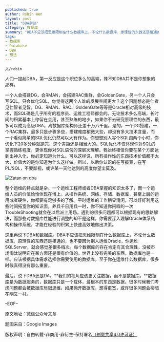 ```yaml
---
published: true
author: Robin Wen
layout: post
title: "DBA杂谈"
category: 数据库
summary: "DBA不应该把思维限制在什么数据库上，不论什么数据库，原理性的东西还是相通的，也不要因为别人运维Oracle，你运维SQLServer，就会感觉差很多档次。每个数据库的存在肯定有其合理性，没被市场淘汰说明它在某方面还是很有价值的。世界上没有完美的东西，数据库也是一样。应该根据具体需求选择你需要使用的数据库，至于你在运维什么数据库，很多时候真得没有那么重要。"
tags: 
- 数据库
- Database
- DBA
- 想法
---
```


`文/robin`

人们一提起DBA，第一反应是这个职位多么的高端，殊不知DBA并不是你想象的那样。

一个人会搭建DG，会RMAN，会搭建RAC集群，会GoldenGate，另一个人只会写SQL，只会优化SQL，你觉得这两个人谁的发展空间更大？这个问题想必是仁者见仁智者见智。DG、RMAN、RAC、GoldenGate等等是Oracle相对高级的技术，而SQL确是几乎所有的程序员、运维工程师都会的。无论技术多么高端，长时间的积累基本上停留在会用，甚至熟练的地步，如果你不去研究原理性的东西，最多可以成为高级DBA，离数据库架构师还差十万八千里。是的，一个DG搭建，一个RAC集群，最多只是步骤多些，搭建难度稍微大些，却没有多大技术含量，而一个看似简单的SQL优化仍然可以大有作为。你想想别人写个SQL跑两个小时，你优化下20多分钟就跑完，这个差距还是相当大的。SQL优化不仅体现你对SQL的掌握熟练程度，更体现你对SQL语句的深层次理解。我始终相信你要在某个方面达到出神入化，你必定知道为什么。可以这样说，所有操作性的东西技术价值都不太大，价值大的是你知道为什么这样做。所以，以后你认识的在写报表，在写PL/SQL，不要鄙视，或许某一天他达到的高度你望尘莫及。

![Zatan on dba](https://cdn.dbarobin.com/9n525Jw.jpg)

整个运维的特点就是杂。一个运维工程师或者DBA掌握的知识太多了，而一个运维人员的价值恰恰体现在博上。从操作系统、网络、存储、数据库，甚至上层的运用或者硬件，你都要有足够多的了解。平时运维的工作稍显清闲，可以好好利用这些时间拓宽你的知识面，养兵千日用兵一时，你不知道你闲暇的一次TroubleShooting就会在以后派上用场。遇到的很多问题都可以根据现有的思路解决，而那些对数据库性能进行调整的却不是这样，你需要深入理解Oracle体系结构和操作系统，才能在经验的积累上快速高效地做出决策。

这里再说下DBA和数据库。DBA不应该把思维限制在什么数据库上，不论什么数据库，原理性的东西还是相通的，也不要因为别人运维Oracle，你运维SQLServer，就会感觉差很多档次。每个数据库的存在肯定有其合理性，没被市场淘汰说明它在某方面还是很有价值的。世界上没有完美的东西，数据库也是一样。应该根据具体需求选择你需要使用的数据库，至于你在运维什么数据库，很多时候真得没有那么重要。

最后，说下DBA还是DA。**我们的视角应该更关注数据，而不是数据库。**数据库是为数据服务的，数据库只是一个载体，最根本的东西是数据，很多时候我们考虑问题都会被数据库局限思维，如果抛开数据库，想得更宽，或许很多问题会柳暗花明又一村。

–EOF–

原文地址：微信公众号文章

题图来自：Google Images

版权声明：自由转载-非商用-非衍生-保持署名<a href="http://creativecommons.org/licenses/by-nc-nd/4.0/deed.zh" target="_blank">（创意共享4.0许可证）</a>
